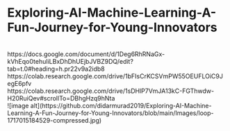 # Exploring-AI-Machine-Learning-A-Fun-Journey-for-Young-Innovators
<br>
https://docs.google.com/document/d/1Deg6RhRNaGx-kVhEqo0tehuIiLBxDhDhUEjbJVBZ9DQ/edit?tab=t.0#heading=h.pr22v9a2idb8
<br>
https://colab.research.google.com/drive/1bFIsCrKCSVmPW55OEUFLOiC9JegE6pfv
<br>
https://colab.research.google.com/drive/1sDHlP7VmJA13kC-FGThwdw-H20RuiQev#scrollTo=DBhgHzq9hNta
<br>
![image alt](https://github.com/didarmurad2019/Exploring-AI-Machine-Learning-A-Fun-Journey-for-Young-Innovators/blob/main/Images/loop-1717015184529-compressed.jpg)
